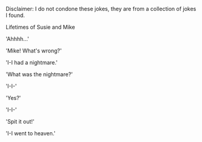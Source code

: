 Disclaimer: I do not condone these jokes, they are from a collection of jokes I found.

Lifetimes of Susie and Mike

'Ahhhh...'

'Mike! What's wrong?'

'I-I had a nightmare.'

'What was the nightmare?'

'I-I-'

'Yes?'

'I-I-'

'Spit it out!'

'I-I went to heaven.'

